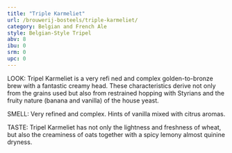 ```yaml
---
title: "Triple Karmeliet"
url: /brouwerij-bosteels/triple-karmeliet/
category: Belgian and French Ale
style: Belgian-Style Tripel
abv: 8
ibu: 0
srm: 0
upc: 0
---
```

LOOK:
Tripel Karmeliet is a very refi ned and complex golden-to-bronze brew with a fantastic creamy head. These characteristics derive not only from the grains used but also from restrained hopping with Styrians and the fruity nature (banana and vanilla) of the house yeast.

SMELL:
Very refined and complex. Hints of vanilla mixed with citrus aromas.

TASTE:
Tripel Karmeliet has not only the lightness and freshness of wheat, but also the creaminess of oats together with a spicy lemony almost quinine
dryness.

